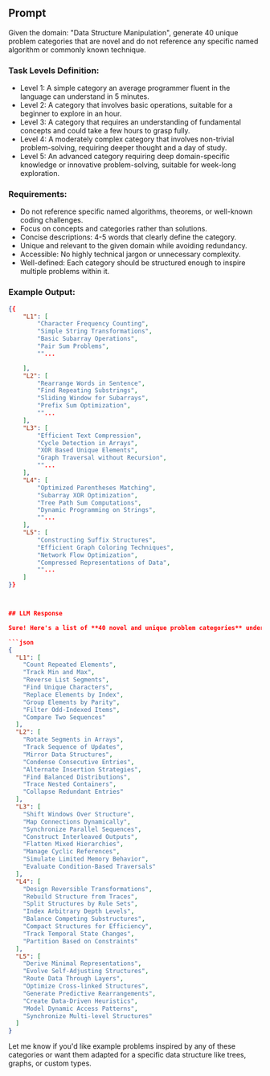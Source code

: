 ## Prompt

Given the domain: "Data Structure Manipulation", generate 40 unique problem categories that are novel and do not reference any specific named algorithm or commonly known technique.

### Task Levels Definition:
- Level 1: A simple category an average programmer fluent in the language can understand in 5 minutes.
- Level 2: A category that involves basic operations, suitable for a beginner to explore in an hour.
- Level 3: A category that requires an understanding of fundamental concepts and could take a few hours to grasp fully.
- Level 4: A moderately complex category that involves non-trivial problem-solving, requiring deeper thought and a day of study.
- Level 5: An advanced category requiring deep domain-specific knowledge or innovative problem-solving, suitable for week-long exploration.

### Requirements:
- Do not reference specific named algorithms, theorems, or well-known coding challenges.
- Focus on concepts and categories rather than solutions.
- Concise descriptions: 4-5 words that clearly define the category.
- Unique and relevant to the given domain while avoiding redundancy.
- Accessible: No highly technical jargon or unnecessary complexity.
- Well-defined: Each category should be structured enough to inspire multiple problems within it.



### Example Output:

```json
{{
    "L1": [
        "Character Frequency Counting",
        "Simple String Transformations",
        "Basic Subarray Operations",
        "Pair Sum Problems",
        ""...

    ],
    "L2": [
        "Rearrange Words in Sentence",
        "Find Repeating Substrings",
        "Sliding Window for Subarrays",
        "Prefix Sum Optimization",
        ""...
    ],
    "L3": [
        "Efficient Text Compression",
        "Cycle Detection in Arrays",
        "XOR Based Unique Elements",
        "Graph Traversal without Recursion",
        ""...
    ],
    "L4": [
        "Optimized Parentheses Matching",
        "Subarray XOR Optimization",
        "Tree Path Sum Computations",
        "Dynamic Programming on Strings",
        ""...
    ],
    "L5": [
        "Constructing Suffix Structures",
        "Efficient Graph Coloring Techniques",
        "Network Flow Optimization",
        "Compressed Representations of Data",
        ""...
    ]
}}



## LLM Response

Sure! Here's a list of **40 novel and unique problem categories** under the domain **"Data Structure Manipulation"**, spread across 5 difficulty levels. Each category is abstract and creative enough to inspire multiple problem ideas while **avoiding references to named algorithms** or **overused challenges**.

```json
{
  "L1": [
    "Count Repeated Elements",
    "Track Min and Max",
    "Reverse List Segments",
    "Find Unique Characters",
    "Replace Elements by Index",
    "Group Elements by Parity",
    "Filter Odd-Indexed Items",
    "Compare Two Sequences"
  ],
  "L2": [
    "Rotate Segments in Arrays",
    "Track Sequence of Updates",
    "Mirror Data Structures",
    "Condense Consecutive Entries",
    "Alternate Insertion Strategies",
    "Find Balanced Distributions",
    "Trace Nested Containers",
    "Collapse Redundant Entries"
  ],
  "L3": [
    "Shift Windows Over Structure",
    "Map Connections Dynamically",
    "Synchronize Parallel Sequences",
    "Construct Interleaved Outputs",
    "Flatten Mixed Hierarchies",
    "Manage Cyclic References",
    "Simulate Limited Memory Behavior",
    "Evaluate Condition-Based Traversals"
  ],
  "L4": [
    "Design Reversible Transformations",
    "Rebuild Structure from Traces",
    "Split Structures by Rule Sets",
    "Index Arbitrary Depth Levels",
    "Balance Competing Substructures",
    "Compact Structures for Efficiency",
    "Track Temporal State Changes",
    "Partition Based on Constraints"
  ],
  "L5": [
    "Derive Minimal Representations",
    "Evolve Self-Adjusting Structures",
    "Route Data Through Layers",
    "Optimize Cross-linked Structures",
    "Generate Predictive Rearrangements",
    "Create Data-Driven Heuristics",
    "Model Dynamic Access Patterns",
    "Synchronize Multi-level Structures"
  ]
}
```

Let me know if you'd like example problems inspired by any of these categories or want them adapted for a specific data structure like trees, graphs, or custom types.